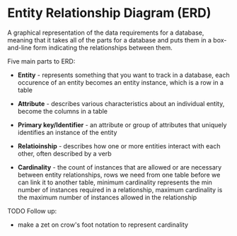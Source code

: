 # Entity Relationship Diagram (ERD)

A graphical representation of the data requirements for a database, meaning that it takes all of the parts for a database and puts them in a box-and-line form indicating the relationships between them.

Five main parts to ERD:

* **Entity** - represents something that you want to track in a database, each occurence of an entity becomes an entity instance, which is a row in a table

* **Attribute** - describes various characteristics about an individual entity, become the columns in a table

* **Primary key/Identifier** - an attribute or group of attributes that uniquely identifies an instance of the entity

* **Relatioinship** - describes how one or more entities interact with each other, often described by a verb

* **Cardinality** - the count of instances that are allowed or are necessary between entity relationships, rows we need from one table before we can link it to another table, minimum cardinality represents the min number of instances required in a relationship, maximum cardinality is the maximum number of instances allowed in the relationship

TODO Follow up:
* make a zet on crow's foot notation to represent cardinality